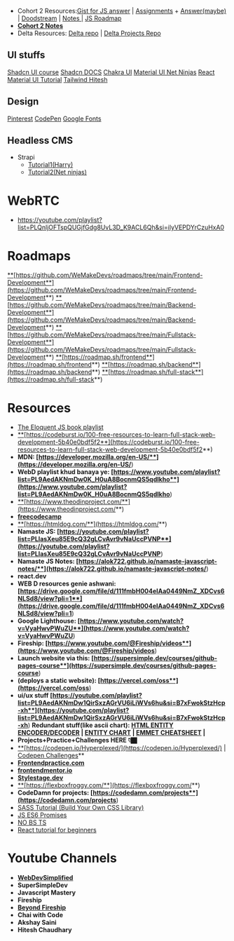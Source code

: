 - Cohort 2 Resources:[Gist for JS answer](https://gist.github.com/hkirat/898ac1da32b6b347a8c0c3e73e1c0666) | [Assignments](https://github.com/100xdevs-cohort-2/assignments) + [Answer(maybe)](https://github.com/HarshDev56/100xDevs_MERN_assignments/tree/master) | [Doodstream](https://ds2play.com/f/9wpgnfmhar) | [Notes |](/6b6c2a9f1282499aba4782b88bf7e204?pvs=25) [JS Roadmap](https://whimsical.com/js-basics-roadmap-HxsoYtVkawZbjC1gcy61Cc) [](/6b6c2a9f1282499aba4782b88bf7e204?pvs=25)
- **[Cohort 2 Notes](https://quickest-juniper-f9c.notion.site/Cohort-2-0-FullStack-Open-Source-6b6c2a9f1282499aba4782b88bf7e204)**
- Delta Resources: [Delta repo](https://github.com/apna-college?tab=repositories) | [Delta Projects Repo](https://github.com/apna-college/Delta-Projects)
## UI stuffs
[Shadcn UI course](https://www.youtube.com/playlist?list=PL4cUxeGkcC9h1NXLUuiAQ7c4UtdEInqma)
[Shadcn DOCS](https://ui.shadcn.com/)
[Chakra UI](https://youtube.com/playlist?list=PL4cUxeGkcC9hcnIeryurNMMcGBHp7AYlP&si=lwAF-R4uDdkR4ndM)
[Material UI Net Ninjas](https://youtube.com/playlist?list=PL4cUxeGkcC9gjxLvV4VEkZ6H6H4yWuS58&si=MXJck4kfka3WlK3M)
[React Material UI Tutorial](https://youtube.com/playlist?list=PLC3y8-rFHvwh-K9mDlrrcDywl7CeVL2rO&si=vjwoqytf4-T8BUn4)
[Tailwind Hitesh](https://youtube.com/playlist?list=PLu71SKxNbfoBLTxvkUIvy3_VR-vZK6Eq7&si=lhZuhAaRt44Yn1L4)

## Design
[Pinterest](https://www.pinterest.com/dnacreativeshoppe/website-design/)
[CodePen](https://codepen.io/)
[Google Fonts](https://fonts.google.com/specimen/Poppins)

## Headless CMS
- Strapi 
	- [Tutorial1(Harry)](https://youtube.com/playlist?list=PLu0W_9lII9ajKKSG5aROCiw9iro5vK-gE&si=Sw79M7FP5Sy4Q16a)
	- [Tutorial2(Net ninjas)](https://youtube.com/playlist?list=PL4cUxeGkcC9h6OY8_8Oq6JerWqsKdAPxn&si=1UqACJg3tlrK6_FM)

# WebRTC
- https://youtube.com/playlist?list=PLQnljOFTspQUGjfGdg8UvL3D_K9ACL6Qh&si=ilyVEPDYrCzuHxA0
# **Roadmaps**

[**](https://github.com/WeMakeDevs/roadmaps/tree/main/Frontend-Development)[https://github.com/WeMakeDevs/roadmaps/tree/main/Frontend-Development**](https://github.com/WeMakeDevs/roadmaps/tree/main/Frontend-Development**)
[**](https://github.com/WeMakeDevs/roadmaps/tree/main/Backend-Development)[https://github.com/WeMakeDevs/roadmaps/tree/main/Backend-Development**](https://github.com/WeMakeDevs/roadmaps/tree/main/Backend-Development**)
[**](https://github.com/WeMakeDevs/roadmaps/tree/main/Fullstack-Development)[https://github.com/WeMakeDevs/roadmaps/tree/main/Fullstack-Development**](https://github.com/WeMakeDevs/roadmaps/tree/main/Fullstack-Development**)
[**](https://roadmap.sh/frontend)[https://roadmap.sh/frontend**](https://roadmap.sh/frontend**)
[**](https://roadmap.sh/backend)[https://roadmap.sh/backend**](https://roadmap.sh/backend**)
[**](https://roadmap.sh/full-stack)[https://roadmap.sh/full-stack**](https://roadmap.sh/full-stack**)

# **Resources**

- [The Eloquent JS book playlist](https://youtube.com/playlist?list=PL-uROEx3vAxi4NyQ_8Euc1oPBfG2VJRvQ&si=TmojSNjZDDbrCBxN)
- [**](https://codeburst.io/100-free-resources-to-learn-full-stack-web-development-5b40e0bdf5f2)[https://codeburst.io/100-free-resources-to-learn-full-stack-web-development-5b40e0bdf5f2**](https://codeburst.io/100-free-resources-to-learn-full-stack-web-development-5b40e0bdf5f2**)
- **MDN: [https://developer.mozilla.org/en-US/**](https://developer.mozilla.org/en-US/**)
- **WebD playlist khud banaya ye: [https://www.youtube.com/playlist?list=PL9AedAKNmDw0K_H0uA8BocnmQS5qdlkho**](https://www.youtube.com/playlist?list=PL9AedAKNmDw0K_H0uA8BocnmQS5qdlkho**)
- [**](https://www.theodinproject.com/)[https://www.theodinproject.com/**](https://www.theodinproject.com/**)
- [**freecodecamp**](https://www.freecodecamp.org/learn/)
- [**](https://htmldog.com/)[https://htmldog.com/**](https://htmldog.com/**)
- **Namaste JS: [https://youtube.com/playlist?list=PLlasXeu85E9cQ32gLCvAvr9vNaUccPVNP**](https://youtube.com/playlist?list=PLlasXeu85E9cQ32gLCvAvr9vNaUccPVNP**)
- **Namaste JS Notes: [https://alok722.github.io/namaste-javascript-notes/**](https://alok722.github.io/namaste-javascript-notes/**)
- **react.dev**
- **WEB D resources genie ashwani: [https://drive.google.com/file/d/111fmbH004eIAa0449NmZ_XDCvs6NLSd8/view?pli=1**](https://drive.google.com/file/d/111fmbH004eIAa0449NmZ_XDCvs6NLSd8/view?pli=1**)
- **Google Lighthouse: [https://www.youtube.com/watch?v=VyaHwvPWuZU**](https://www.youtube.com/watch?v=VyaHwvPWuZU**)
- **Fireship: [https://www.youtube.com/@Fireship/videos**](https://www.youtube.com/@Fireship/videos**)
- **Launch website via this: [https://supersimple.dev/courses/github-pages-course**](https://supersimple.dev/courses/github-pages-course**)
- **(deploys a static website): [https://vercel.com/oss**](https://vercel.com/oss**)
- **ui/ux stuff [https://youtube.com/playlist?list=PL9AedAKNmDw1QirSxzAGrVU6iLiWVs6hu&si=B7xFwokStzHcp-xh**](https://youtube.com/playlist?list=PL9AedAKNmDw1QirSxzAGrVU6iLiWVs6hu&si=B7xFwokStzHcp-xh**)
 **Redundant stuff(like ascii chart): [HTML ENTITY ENCODER/DECODER](https://mothereff.in/html-entities) | [ENTITY CHART](https://html.spec.whatwg.org/multipage/named-characters.html#named-character-references) | [EMMET CHEATSHEET](https://docs.emmet.io/cheat-sheet/) |**
- **Projects+Practice+Challenges HERE 👇🏿**
- [**](https://codepen.io/Hyperplexed/)[https://codepen.io/Hyperplexed/](https://codepen.io/Hyperplexed/) | [Codepen Challenges](https://codepen.io/challenges)**
- [**Frontendpractice.com**](https://www.frontendpractice.com/projects)
- [**frontendmentor.io**](https://www.frontendmentor.io/home)
- [**Stylestage.dev**](https://stylestage.dev/)
- [**](https://flexboxfroggy.com/)[https://flexboxfroggy.com/**](https://flexboxfroggy.com/**)
- **CodeDamn for projects: [https://codedamn.com/projects**](https://codedamn.com/projects**)
- [SASS Tutorial (Build Your Own CSS Library)](https://youtube.com/playlist?list=PL4cUxeGkcC9jxJX7vojNVK-o8ubDZEcNb&si=h2YnMIFcskwR5wmN)
- [JS ES6 Promises](/b91e21a87dc64425844c397846e988d2?pvs=25) 
- [NO BS TS](https://youtube.com/playlist?list=PLNqp92_EXZBJYFrpEzdO2EapvU0GOJ09n&si=x_JwNvIHkUNinwB8) 
- [React tutorial for beginners](https://youtube.com/playlist?list=PLC3y8-rFHvwi1AXijGTKM0BKtHzVC-LSK&si=qgMVEEd-Z48OIEU3)


# **Youtube Channels**

- [**WebDevSimplified**](https://www.youtube.com/@WebDevSimplified/videos)
- **SuperSimpleDev**
- **Javascript Mastery**
- **Fireship**
- [**Beyond Fireship**](https://www.notion.so/Web-Development-b91e21a87dc64425844c397846e988d2?pvs=21)
- **Chai with Code**
- **Akshay Saini**
- **Hitesh Chaudhary**